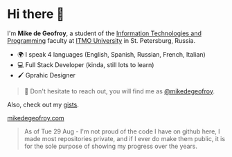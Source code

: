# Hi there 👋

I'm **Mike de Geofroy**, a student of the [Information Technologies and Programming](https://en.itmo.ru/en/faculty/7/Information_Technologies_and_Programming_Faculty.htm) faculty at [ITMO University](https://en.itmo.ru/en/) in St. Petersburg, Russia.

- 🌍 I speak 4 languages (English, Spanish, Russian, French, Italian)
- 💻 Full Stack Developer (kinda, still lots to learn)
- 🖌️ Gprahic Designer

> 💌 Don't hesitate to reach out, you will find me as [@mikedegeofroy](mailto:mikedegeofroy@gmail.com).

Also, check out my <a href="https://gist.github.com/mikedegeofroy/" target="_blank">gists</a>.

[mikedegeofroy.com](https://mikedegeofroy.com)

> As of Tue 29 Aug - I'm not proud of the code I have on github here, I made most repositories private, and if I ever do make them public, it is for the sole purpose of showing my progress over the years. 
